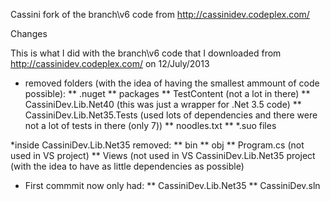 Cassini fork of the branch\v6 code from http://cassinidev.codeplex.com/



Changes

This is what I did with the branch\v6 code that I downloaded from http://cassinidev.codeplex.com/ on 12/July/2013

* removed folders (with the idea of having the smallest ammount of code possible):
** .nuget
** packages
** TestContent		      (not a lot in there)
** CassiniDev.Lib.Net40       (this was just a wrapper for .Net 3.5 code)
** CassiniDev.Lib.Net35.Tests (used lots of dependencies and there were not a lot of tests in there (only 7))
** noodles.txt
** *.suo files


*inside CassiniDev.Lib.Net35 removed:
** bin
** obj
** Program.cs (not used in VS project)
** Views (not used in VS CassiniDev.Lib.Net35 project (with the idea to have as little dependencies as possible)

* First commmit now only had:
** CassiniDev.Lib.Net35
** CassiniDev.sln